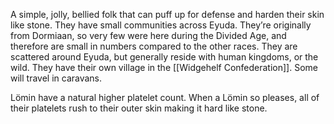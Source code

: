 A simple, jolly, bellied folk that can puff up for defense and harden their skin like stone. They have small communities across Eyuda. They’re originally from Dormiaan, so very few were here during the Divided Age, and therefore are small in numbers compared to the other races. They are scattered around Eyuda, but generally reside with human kingdoms, or the wild. They have their own village in the [[Widgehelf Confederation]]. Some will travel in caravans. 

Lömin have a natural higher platelet count. When a Lömin so pleases, all of their platelets rush to their outer skin making it hard like stone. 